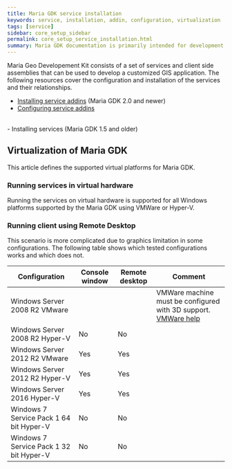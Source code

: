 ```yaml
---
title: Maria GDK service installation
keywords: service, installation, addin, configuration, virtualization
tags: [service]
sidebar: core_setup_sidebar
permalink: core_setup_service_installation.html
summary: Maria GDK documentation is primarily intended for development teams using the Maria GDK platform and for members of the Maria GDK development team. 
---
```


Maria Geo Developement Kit consists of a set of services and client side assemblies that can be used to develop a customized GIS application. The following resources cover the configuration and installation of the services and their relationships.

- [Installing service addins](./core_setup_service_installation_addins.html) (Maria GDK 2.0 and newer)
- [Configuring service addins](./core_setup_service_configuration.html)
<br/>
- Installing services (Maria GDK 1.5 and older)

## Virtualization of Maria GDK

This article defines the supported virtual platforms for Maria GDK.

### Running services in virtual hardware

Running the services on virtual hardware is supported for all Windows platforms supported by the Maria GDK using VMWare or Hyper-V.

### Running client using Remote Desktop

This scenario is more complicated due to graphics limitation in some configurations. The following table shows which tested configurations works and which does not.

 | Configuration                           | Console window | Remote desktop | Comment                                                                                                                                                                                                              | 
 | -------------                           | -------------- | -------------- | -------                                                                                                                                                                                                              | 
 | Windows Server 2008 R2 VMware           |                |                | VMWare machine must be configured with 3D support. [VMWare help](https///​pubs.vmware.com/​vsphere-55/​index.jsp?​topic=%2Fcom.vmware.vsphere.vm_admin.doc%2FGUID-E03ED27D-E469-4115-80E1-435125D6168B.html) | 
 | Windows Server 2008 R2 Hyper-V          | No             | No             |                                                                                                                                                                                                                      | 
 | Windows Server 2012 R2 VMware           | Yes            | Yes            |                                                                                                                                                                                                                      | 
 | Windows Server 2012 R2 Hyper-V          | Yes            | Yes            |                                                                                                                                                                                                                      | 
 | Windows Server 2016 Hyper-V             | Yes            | Yes            |                                                                                                                                                                                                                      | 
 | Windows 7 Service Pack 1 64 bit Hyper-V | No             | No             |                                                                                                                                                                                                                      | 
 | Windows 7 Service Pack 1 32 bit Hyper-V | No             | No             |                                                                                                                                                                                                                      | 

